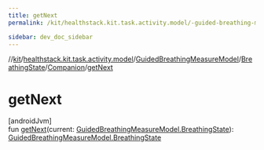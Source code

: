```yaml
---
title: getNext
permalink: /kit/healthstack.kit.task.activity.model/-guided-breathing-measure-model/-breathing-state/-companion/get-next.html

sidebar: dev_doc_sidebar
---
```

//[kit](../../../../../index.html)/[healthstack.kit.task.activity.model](../../../index.html)/[GuidedBreathingMeasureModel](../../index.html)/[BreathingState](../index.html)/[Companion](index.html)/[getNext](get-next.html)



# getNext



[androidJvm]\
fun [getNext](get-next.html)(current: [GuidedBreathingMeasureModel.BreathingState](../index.html)): [GuidedBreathingMeasureModel.BreathingState](../index.html)





